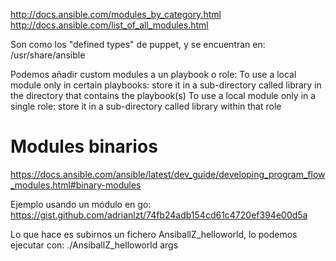 http://docs.ansible.com/modules_by_category.html
http://docs.ansible.com/list_of_all_modules.html

Son como los "defined types" de puppet, y se encuentran en:
/usr/share/ansible


Podemos añadir custom modules a un playbook o role:
To use a local module only in certain playbooks:
  store it in a sub-directory called library in the directory that contains the playbook(s)
To use a local module only in a single role:
  store it in a sub-directory called library within that role


# Modules binarios
https://docs.ansible.com/ansible/latest/dev_guide/developing_program_flow_modules.html#binary-modules

Ejemplo usando un módulo en go:
https://gist.github.com/adrianlzt/74fb24adb154cd61c4720ef394e00d5a

Lo que hace es subirnos un fichero AnsiballZ_helloworld, lo podemos ejecutar con:
./AnsiballZ_helloworld args
